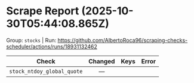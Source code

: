 # Scrape Report (2025-10-30T05:44:08.865Z)

Group: `stocks`  |  Run: https://github.com/AlbertoRoca96/scraping-checks-scheduler/actions/runs/18931132462

| Check | Changed | Keys | Error |
|---|:---:|:--|:--|
| `stock_ntdoy_global_quote` | — |  |  |
